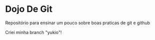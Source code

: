 # Dojo De Git
Repositório para ensinar um pouco sobre boas praticas de git e github

Criei minha branch "yukio"!
